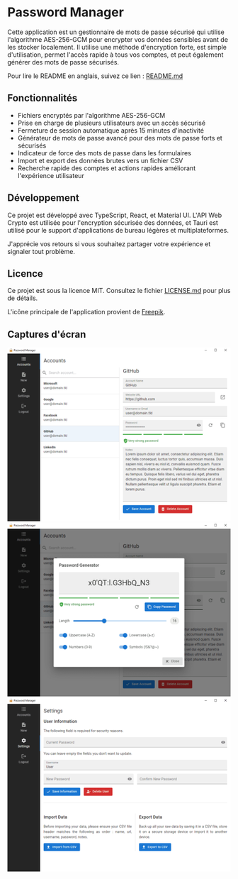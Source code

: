 # Password Manager

Cette application est un gestionnaire de mots de passe sécurisé qui utilise l'algorithme AES-256-GCM pour encrypter vos données sensibles avant de les stocker localement. Il utilise une méthode d'encryption forte, est simple d'utilisation, permet l'accès rapide à tous vos comptes, et peut également générer des mots de passe sécurisés.

Pour lire le README en anglais, suivez ce lien : [README.md](README.md)

## Fonctionnalités

- Fichiers encryptés par l'algorithme AES-256-GCM
- Prise en charge de plusieurs utilisateurs avec un accès sécurisé
- Fermeture de session automatique après 15 minutes d'inactivité
- Générateur de mots de passe avancé pour des mots de passe forts et sécurisés
- Indicateur de force des mots de passe dans les formulaires
- Import et export des données brutes vers un fichier CSV
- Recherche rapide des comptes et actions rapides améliorant l'expérience utilisateur

## Développement

Ce projet est développé avec TypeScript, React, et Material UI. L'API Web Crypto est utilisée pour l'encryption sécurisée des données, et Tauri est utilisé pour le support d'applications de bureau légères et multiplateformes.

J'apprécie vos retours si vous souhaitez partager votre expérience et signaler tout problème.

## Licence

Ce projet est sous la licence MIT. Consultez le fichier [LICENSE.md](LICENSE.md) pour plus de détails.

L'icône principale de l'application provient de [Freepik](https://freepik.com).

## Captures d'écran

![Accounts](/screenshots/screenshot-1.png)
![Password Generator](/screenshots/screenshot-2.png)
![Settings](/screenshots/screenshot-3.png)
